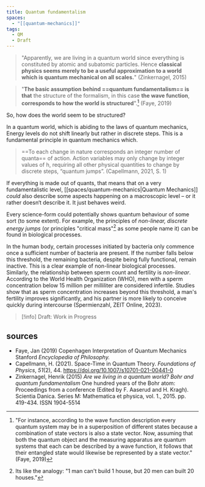 ```yaml
---
title: Quantum fundamentalism
spaces:
  - "[[quantum-mechanics]]"
tags:
  - QM
  - Draft
---
```




> "Apparently, we are living in a quantum world since everything is constituted by atomic and subatomic particles. Hence **classical physics seems merely to be a useful approximation to a world which is quantum mechanical on all scales.**" (Zinkernagel, 2015)


>"**The basic assumption behind ==quantum fundamentalism== is that** the structure of the formalism, in this case **the wave function**, **corresponds to how the world is structured**".[^4]
> (Faye, 2019)


So, how does the world seem to be structured?

In a quantum world, which is abiding to the laws of quantum mechanics, Energy levels do not shift linearly but rather in discrete steps. This is a fundamental principle in quantum mechanics which.

> ==To each change in nature corresponds an integer number of quanta== of action. Action variables may only change by integer values of h, requiring all other physical quantities to change by discrete steps, “quantum jumps”. (Capellmann, 2021, S. 1)


If everything is made out of quants, that means that on a very fundamentalistic level, [[spaces/quantum-mechanics|Quantum Mechanics]] *could* also describe some aspects happening on a macroscopic level – or it rather doesn‘t describe it. It just behaves weird.

Every science-form could potentially shows quantum behaviour of some sort (to some extent). 
For example, the principles of *non-linear,*  *discrete energy jumps*  (or principles "critical mass"[^3] as some people name it) can be found in biological processes.


In the human body, certain processes initiated by bacteria only commence once a sufficient number of bacteria are present. If the number falls below this threshold, the remaining bacteria, despite being fully functional, remain inactive. This is a clear example of non-linear biological processes. 
Similarly, the relationship between sperm count and fertility is *non-linear*. According to the World Health Organization (WHO), men with a sperm concentration below 15 million per milliliter are considered infertile. Studies show that as sperm concentration increases beyond this threshold, a man's fertility improves significantly, and his partner is more likely to conceive quickly during intercourse (Spermienzahl, ZEIT Online, 2023).


> [!info] Draft: Work in Progress
>









## sources
- Faye, Jan (2019) Copenhagen Interpretation of Quantum Mechanics Stanford *Encyclopedia of Philosophy.*
- Capellmann, H. (2021). Space-Time in Quantum Theory. _Foundations of Physics_, _51_(2), 44. https://doi.org/10.1007/s10701-021-00441-0
- Zinkernagel, Henrik (2015) _Are we living in a quantum world? Bohr and quantum fundamentalism_ One hundred years of the Bohr atom: Proceedings from a conference (Edited by F. Aaserud and H. Kragh). Scientia Danica. Series M: Mathematica et physica, vol. 1., 2015. pp. 419-434. ISSN 1904-5514



[^3]: Its like the analogy: "1 man can't build 1 house, but 20 men can built 20 houses."
[^4]: "For instance, according to the wave function description every quantum system may be in a superposition of different states because a combination of state vectors is also a state vector. Now, assuming that both the quantum object and the measuring apparatus are quantum systems that each can be described by a wave function, it follows that their entangled state would likewise be represented by a state vector." (Faye, 2019)
